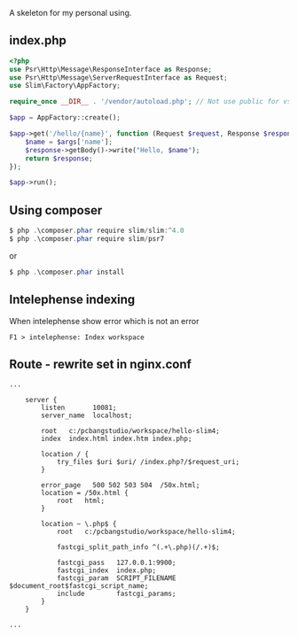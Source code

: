A skeleton for my personal using.

## index.php
```php
<?php
use Psr\Http\Message\ResponseInterface as Response;
use Psr\Http\Message\ServerRequestInterface as Request;
use Slim\Factory\AppFactory;

require_once __DIR__ . '/vendor/autoload.php'; // Not use public for vscode workspace

$app = AppFactory::create();

$app->get('/hello/{name}', function (Request $request, Response $response, array $args) {
    $name = $args['name'];
    $response->getBody()->write("Hello, $name");
    return $response;
});

$app->run();
```

## Using composer
```powershell
$ php .\composer.phar require slim/slim:^4.0
$ php .\composer.phar require slim/psr7
```

or

```powershell
$ php .\composer.phar install
```

## Intelephense indexing
When intelephense show error which is not an error
```
F1 > intelephense: Index workspace
```

## Route - rewrite set in nginx.conf
```nginx
...

    server {
        listen       10081;
        server_name  localhost;

        root   c:/pcbangstudio/workspace/hello-slim4;
        index  index.html index.htm index.php;

        location / {
            try_files $uri $uri/ /index.php?/$request_uri;
        }

        error_page   500 502 503 504  /50x.html;
        location = /50x.html {
            root   html;
        }

        location ~ \.php$ {
            root   c:/pcbangstudio/workspace/hello-slim4;
            
            fastcgi_split_path_info ^(.+\.php)(/.+)$;
            
            fastcgi_pass   127.0.0.1:9900;
            fastcgi_index  index.php;
            fastcgi_param  SCRIPT_FILENAME  $document_root$fastcgi_script_name;
            include        fastcgi_params;
        }
    }

...
```
